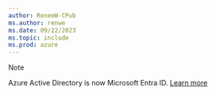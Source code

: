 ```yaml
---
author: ReneeW-CPub
ms.author: renwe
ms.date: 09/22/2023
ms.topic: include
ms.prod: azure
---
```


> [!NOTE]
> Azure Active Directory is now Microsoft Entra ID. [Learn more](https://learn.microsoft.com/azure/active-directory/fundamentals/new-name)
